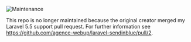 ![Maintenance](https://img.shields.io/maintenance/no/2017.svg)

This repo is no longer maintained because the original creator merged my Laravel 5.5 support pull request. For further information see <https://github.com/agence-webup/laravel-sendinblue/pull/2>.
